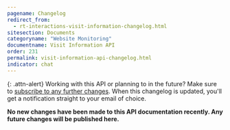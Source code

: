 ```yaml
---
pagename: Changelog
redirect_from:
  - rt-interactions-visit-information-changelog.html
sitesection: Documents
categoryname: "Website Monitoring"
documentname: Visit Information API
order: 231
permalink: visit-information-api-changelog.html
indicator: chat
---
```


{: .attn-alert}
Working with this API or planning to in the future? Make sure to [subscribe to any further changes](https://visualping.io/?url=developers.liveperson.com/rt-interactions-visit-information-changelog.html&mode=web&css=post-content). When this changelog is updated, you'll get a notification straight to your email of choice.

**No new changes have been made to this API documentation recently. Any future changes will be published here.**
